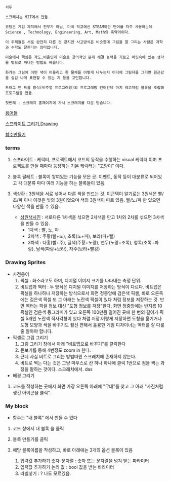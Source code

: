 ```
서두

스크래치는 MIT에서 만듦.

코딩은 게임 제작에서 전부가 아님, 미국 학교에선 STEAM이란 단어를 자주 사용하는데 Science , Technology, Engineering, Art, Math의 축약어이다.

이 주제들은 서로 완전히 다른 것 같지만 사고방식은 비슷한데 그림을 잘 그리는 사람은 과학과 수학도 잘한다는 의미입니다.

미술에서 핵심은 각도,비율인데 미술로 창의적인 문제 해결 능력을 기르고 머릿속에 있는 생각을 밖으로 꺼내는 방법도 배웁니다.

화가는 그림에 어떤 색이 어울리고 한 물체를 어떻게 나누는지 어디에 그림자를 그리면 원근감을 실감 나게 표현할 수 있는 지 등을 고민합니다.

드래그 앤 드롭 방식(비주얼 프로그래밍)의 프로그래밍 언어인데 마치 레고처럼 블록을 조립해 프로그램을 만듦.

첫번째 : 스크래치 홈페이지에 가서 스크래치를 다운 받습니다.
```

[용어들](#terms)

[스프라이트 그리기,Drawing](#Drawing-Sprites)

[함수만들기](#My-block)

### terms

1. 스프라이트 : 케릭터, 프로젝트에서 코드의 동작을 수행하는 visual 케릭터 이며 프로젝트를 만들 때마다 등장하는 기본 케릭터는 "고양이" 이다. 

2. 블록 팔레트 : 블록이 쌓여있는 기능을 모은 곳. 이벤트, 동작 등이 대분류로 되어있고 각 대분류 마다 여러 기능을 하는 블록들이 있음.

3. 색상환 : 3원색을 서로 섞어서 다른 색을 만드는 것. 이근택이 알기로는 3원색은 빨/초/파 이나 이것은 빛의 3원이었으며 색의 3원색이 따로 있음. 빨/노/파 만 있으면 다양한 색을 만들 수 있음. 
    - [삼원색사진](참고img/삼원색.jpg) : 서로다른 1차색을 섞으면 2차색을 만고 1차와 2차를 섞으면 3차색을 만들 수 있음.
        - 1차색 : 빨, 노, 파
        - 2차색 : 주황(빨+노), 초록(노+파), 보라(파+빨)
        - 3차색 : 다홍(빨+주), 귤색(주황+노랑), 연두(노랑+초록), 청록(초록+파랑), 남색(파랑+보라), 자주(보라+빨강)
### Drawing Sprites
- 사전용어
    1. 픽셀 : 화소라고도 하며, 디지털 이미지 크기를 나타내는 측정 단위.
    2. 비트맵과 벡터 : 두 방식은 디지털 이미지를 저장하는 방식이 다르다. 비트맵은 픽셀을 하나하나 저장하는 방식으로서 화면 정중앙에 검은색 픽셀, 바로 오른족에는 검은색 픽셀 또 그 아래는 노란색 픽셀이 있다 처럼 정보를 저장하는 것. 반면 벡터는 픽셀 정보 대신 "도형 정보를 저장"한다, 화면 정중앙에는 반지름 10픽셀인 검은색 동그라미가 있고 오른쪽 100만큼 떨어진 곳에 한 변의 길이가 픽셀 5개인 노란색 직사각형이 있다 처럼 저장.이렇게 저장하면 도형을 옮기거나 도형 모양과 색을 바꾸기도 훨신 편해서 훌륭한 게임 디자이너는 벡터를 잘 다룰 줄 알아야 합니다.
- 픽셀로 그림 그리기
    1. 그림 그리기 창에서 아래 "비트맵으로 바꾸기"를 클릭한다
    2. 돋보기를 통해 4번정도 zoom in 한다.
    3. 근데 사실 비트로 그리는 방법따윈 스크래치에 존재하지 않는다.
    4. 비트로 찍는 다는 것은 그냥 마우스로 칸 하나 하나에 클릭 1번으로 점을 찍는 과정을 말하는 것이다. 스크래치에서.
das
- 배경 그리기
1. 코드를 작성하는 곳에서 화면 가장 오른쪽 아래에 "무대"를 찾고 그 아래 "사진처럼 생긴 아이콘을 클릭".

### My block
- 함수는 "내 블록" 에서 만들 수 있다

1. 코드 창에서 내 블록 을 클릭

2. 블록 만들기를 클릭

3. 해당 블록이름을 작성하고, 바로 아래에는 3개의 옵션 블록이 있음
    1. 입력값 추가하기 숫자-문자열 : 숫자 또는 문자열을 넘겨 받는 파라미터
    2. 입력값 추가하기 논리 값 : bool 값을 받는 바라미터
    3. 라벨넣기 : ? 나도 모르겠음.